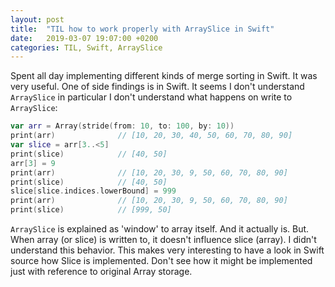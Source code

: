 ```yaml
---
layout: post
title:  "TIL how to work properly with ArraySlice in Swift"
date:   2019-03-07 19:07:00 +0200
categories: TIL, Swift, ArraySlice
---
```

Spent all day implementing different kinds of merge sorting in Swift. It was very useful. One of side findings is in Swift. It seems I don't understand `ArraySlice` in particular I don't understand what happens on write to `ArraySlice`:

```swift
var arr = Array(stride(from: 10, to: 100, by: 10))
print(arr)              // [10, 20, 30, 40, 50, 60, 70, 80, 90]
var slice = arr[3..<5]
print(slice)            // [40, 50]
arr[3] = 9
print(arr)              // [10, 20, 30, 9, 50, 60, 70, 80, 90]
print(slice)            // [40, 50]
slice[slice.indices.lowerBound] = 999
print(arr)              // [10, 20, 30, 9, 50, 60, 70, 80, 90]
print(slice)            // [999, 50]
```

`ArraySlice` is explained as 'window' to array itself. And it actually is. But. When array (or slice) is written to, it doesn't influence slice (array). I didn't understand this behavior. This makes very interesting to have a look in Swift source how Slice is implemented. Don't see how it might be implemented just with reference to original Array storage.
